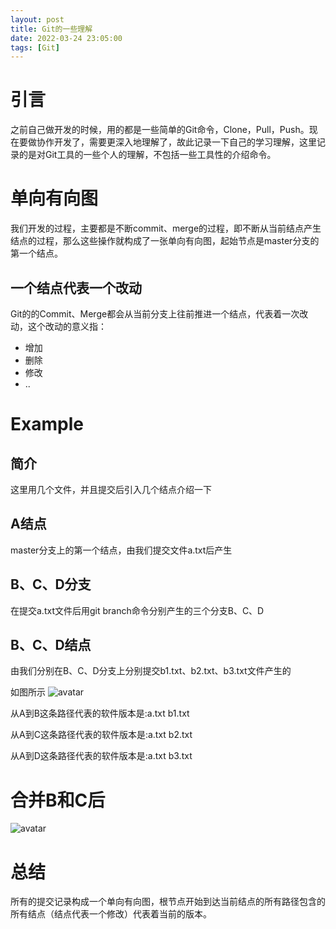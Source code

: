 ```yaml
---
layout: post
title: Git的一些理解
date: 2022-03-24 23:05:00
tags: [Git]
---
```

# 引言
之前自己做开发的时候，用的都是一些简单的Git命令，Clone，Pull，Push。现在要做协作开发了，需要更深入地理解了，故此记录一下自己的学习理解，这里记录的是对Git工具的一些个人的理解，不包括一些工具性的介绍命令。

# 单向有向图
我们开发的过程，主要都是不断commit、merge的过程，即不断从当前结点产生结点的过程，那么这些操作就构成了一张单向有向图，起始节点是master分支的第一个结点。

## 一个结点代表一个改动
Git的的Commit、Merge都会从当前分支上往前推进一个结点，代表着一次改动，这个改动的意义指：
- 增加
- 删除
- 修改
- ..

# Example

## 简介
这里用几个文件，并且提交后引入几个结点介绍一下

## A结点
master分支上的第一个结点，由我们提交文件a.txt后产生

## B、C、D分支
在提交a.txt文件后用git branch命令分别产生的三个分支B、C、D

## B、C、D结点
由我们分别在B、C、D分支上分别提交b1.txt、b2.txt、b3.txt文件产生的

如图所示
![avatar](git_before_merge.png)

从A到B这条路径代表的软件版本是:a.txt b1.txt

从A到C这条路径代表的软件版本是:a.txt b2.txt

从A到D这条路径代表的软件版本是:a.txt b3.txt

# 合并B和C后
![avatar](git_after_merge.png)


# 总结
所有的提交记录构成一个单向有向图，根节点开始到达当前结点的所有路径包含的所有结点（结点代表一个修改）代表着当前的版本。
